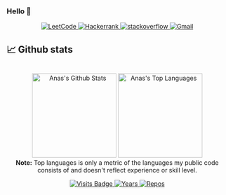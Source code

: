 ### Hello 👋

<p align="center">
  <a href="https://leetcode.com/anasmak04" target="_blank">
      <img alt="LeetCode" src="https://img.shields.io/badge/LeetCode-FE7A16?&style=for-the-badge&logo=LeetCode&logoColor=white" />
    </a>
  
  <a href="https://www.hackerrank.com/profile/anasdev8" target="_blank">
      <img alt="Hackerrank" src="https://img.shields.io/badge/Hackerrank-NA94B.svg?&style=for-the-badge&logo=hackerrank&logoColor=white" />
    </a>
  
  <a href="https://stackoverflow.com/users/19329504/anas-mk" target="_blank">
      <img alt="stackoverflow" src="https://img.shields.io/badge/stackoverflow-E34F26?&style=for-the-badge&logo=stackoverflow&logoColor=white" />
    </a> 
 
 
    
   
    
  <a target="_top" href="mailto:anasdev8@gmail.com" target="_blank">
      <img alt="Gmail" src="https://img.shields.io/badge/gmail-f44336?&style=for-the-badge&logo=Gmail&logoColor=white" />
    </a>

     
</p>

## 📈 Github stats

<!-- Bassed on: https://github.com/anuraghazra/github-readme-stats -->
<p align="center">
  <br/>
  <a href="https://github.com/anuraghazra/github-readme-stats"><img alt="Anas's Github Stats" src="https://github-readme-stats.vercel.app/api/?username=anasmak04&show_icons=true&count_private=true&theme=react&bg_color=1F222E&title_color=7cebf5&icon_color=2d7de4&show_icons=true&border_color=7cebf5&border_radius=10" height="192px"/></a>
<a href="https://github.com/anuraghazra/github-readme-stats">
  <img alt="Anas's Top Languages" src="https://github-readme-stats.vercel.app/api/top-langs/?username=anasmak04&langs_count=8&layout=compact&theme=react&bg_color=1F222E&title_color=7cebf5&icon_color=2d7de4&show_icons=true&border_color=7cebf5&border_radius=10&exclude=monocode,boo" height="192px"/>
</a>

  <br/>
  <b>Note:</b> Top languages is only a metric of the languages my public code consists of and doesn't reflect experience or skill level.
</p>
<p align="center">
  <a href="https://badges.pufler.dev/visits/anasmak04/anasmak04">
    <img src="https://badges.pufler.dev/visits/anasmak04/anasmak04?style=flat-square&color=blue&logo=github?1" alt="Visits Badge">
  </a>
  <a href="https://badges.pufler.dev/years/anasmak04">
    <img src="https://badges.pufler.dev/years/anasmak04?style=flat-square&color=blue&logo=github?1" alt="Years">
  </a>
  <a href="https://badges.pufler.dev/repos/anasmak04">
    <img src="https://badges.pufler.dev/repos/anasmak04?style=flat-square&color=blue&logo=github?1" alt="Repos">
  </a>
</p>
